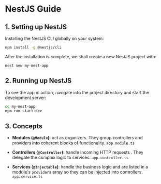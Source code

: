 # NestJS Guide



## 1. Setting up NestJS

Installing the NestJS CLI globally on your system:

```bash
npm install -g @nestjs/cli
```

After the installation is complete, we shall create a new NestJS project with:

```bash
nest new my-nest-app
```



## 2. Running up NestJS

To see the app in action, navigate into the project directory and start the development server:

```bash
cd my-nest-app
npm run start:dev
```



## 3. Concepts

- **Modules (`@Module`)**: act as organizers. They group controllers and providers into coherent blocks of functionality. `app.module.ts`

- **Controllers (`@Controller`)**: handle incoming HTTP requests . They delegate the complex logic to services. `app.controller.ts`

- **Services (`@Injectable`)**: handle the business logic and are listed in a module's `providers` array so they can be injected into controllers. `app.service.ts`
